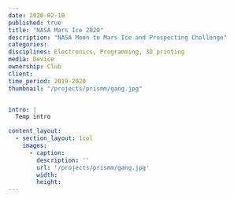 ```yaml
---
date: 2020-02-10
published: true
title: "NASA Mars Ice 2020"
description: "NASA Moon to Mars Ice and Prospecting Challenge"
categories: 
disciplines: Electronics, Programming, 3D printing
media: Device
ownership: Club
client:
time_period: 2019-2020
thumbnail: "/projects/prismm/gang.jpg"


intro: |
  Temp intro

content_layout:
  - section_layout: 1col
    images:
      - caption:
        description: ''
        url: '/projects/prismm/gang.jpg'
        width:
        height:
---
```

